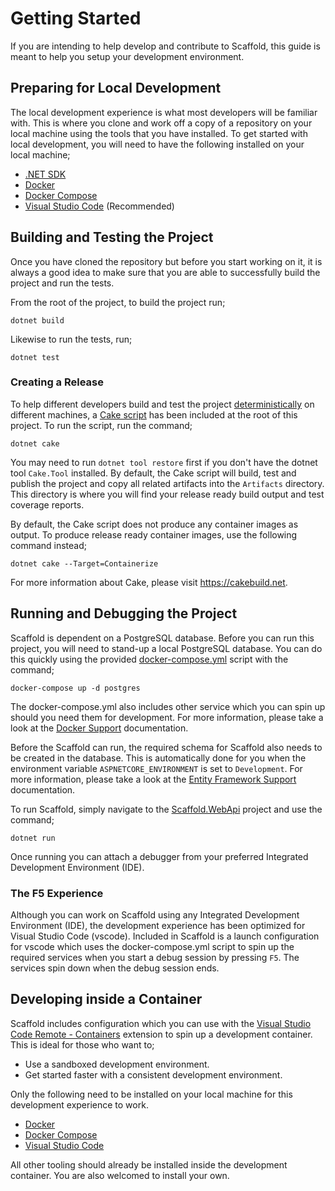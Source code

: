 # Getting Started

If you are intending to help develop and contribute to Scaffold, this guide is meant to help you setup your development environment.

## Preparing for Local Development

The local development experience is what most developers will be familiar with. This is where you clone and work off a copy of a repository on your local machine using the tools that you have installed. To get started with local development, you will need to have the following installed on your local machine;

- [.NET SDK](https://dotnet.microsoft.com/download)
- [Docker](https://docs.docker.com/engine/install)
- [Docker Compose](https://docs.docker.com/compose/install)
- [Visual Studio Code](https://code.visualstudio.com) (Recommended)

## Building and Testing the Project

Once you have cloned the repository but before you start working on it, it is always a good idea to make sure that you are able to successfully build the project and run the tests.

From the root of the project, to build the project run;

    dotnet build

Likewise to run the tests, run;

    dotnet test

### Creating a Release

To help different developers build and test the project [deterministically](./DeterministicBuilds.md) on different machines, a [Cake script](../build.cake) has been included at the root of this project. To run the script, run the command;

    dotnet cake

You may need to run `dotnet tool restore` first if you don't have the dotnet tool `Cake.Tool` installed. By default, the Cake script will build, test and publish the project and copy all related artifacts into the `Artifacts` directory. This directory is where you will find your release ready build output and test coverage reports.

By default, the Cake script does not produce any container images as output. To produce release ready container images, use the following command instead;

    dotnet cake --Target=Containerize

For more information about Cake, please visit <https://cakebuild.net>.

## Running and Debugging the Project

Scaffold is dependent on a PostgreSQL database. Before you can run this project, you will need to stand-up a local PostgreSQL database. You can do this quickly using the provided [docker-compose.yml](../docker-compose.yml) script with the command;

    docker-compose up -d postgres

The docker-compose.yml also includes other service which you can spin up should you need them for development. For more information, please take a look at the [Docker Support](./Docker.md) documentation.

Before the Scaffold can run, the required schema for Scaffold also needs to be created in the database. This is automatically done for you when the environment variable `ASPNETCORE_ENVIRONMENT` is set to `Development`. For more information, please take a look at the [Entity Framework Support](./EntityFramework.md) documentation.

To run Scaffold, simply navigate to the [Scaffold.WebApi](../Sources/Scaffold.WebApi) project and use the command;

    dotnet run

Once running you can attach a debugger from your preferred Integrated Development Environment (IDE).

### The F5 Experience

Although you can work on Scaffold using any Integrated Development Environment (IDE), the development experience has been optimized for Visual Studio Code (vscode). Included in Scaffold is a launch configuration for vscode which uses the docker-compose.yml script to spin up the required services when you start a debug session by pressing `F5`. The services spin down when the debug session ends.

## Developing inside a Container

Scaffold includes configuration which you can use with the [Visual Studio Code Remote - Containers](https://code.visualstudio.com/docs/remote/containers) extension to spin up a development container. This is ideal for those who want to;

- Use a sandboxed development environment.
- Get started faster with a consistent development environment.

Only the following need to be installed on your local machine for this development experience to work.

- [Docker](https://docs.docker.com/engine/install)
- [Docker Compose](https://docs.docker.com/compose/install)
- [Visual Studio Code](https://code.visualstudio.com)

All other tooling should already be installed inside the development container. You are also welcomed to install your own.
